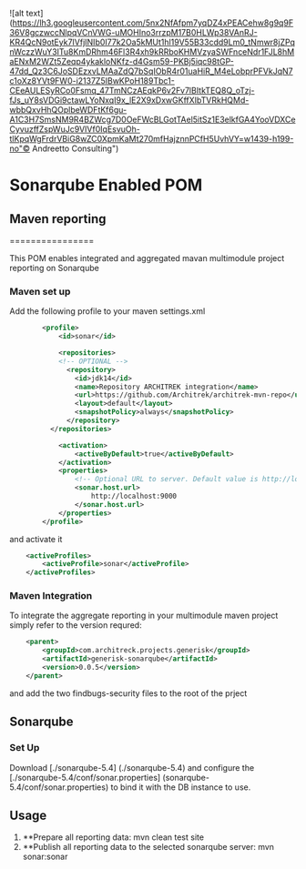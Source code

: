 ![alt text](https://lh3.googleusercontent.com/5nx2NfAfpm7yqDZ4xPEACehw8g9q9F36V8gczwccNlpqVCnVWG-uMOHIno3rrzpM17B0HLWp38VAnRJ-KR4QcN9otEyk7IVfjINIb0I77k2Oa5kMUt1hl19V55B33cdd9Lm0_tNmwr8jZPqnWczzWuY3ITu8KmDRhm46Fl3R4xh9kRRboKHMVzyaSWFnceNdr1FJL8hMaENxM2WZt5Zeqp4ykakloNKfz-d4Gsm59-PKBj5iqc98tGP-47dd_Qz3C6JoSDEzxvLMAaZdQ7bSqIObR4r01uaHiR_M4eLobprPFVkJqN7c1oXz8YVt9FW0-i2137Z5IBwKPoH189Tbc1-CEeAULESyRCo0Fsmq_47TmNCzAEqkP6v2Fv7lBItkTEQ8Q_oTzj-fJs_uY8sVDGi9ctawLYoNxqI9x_lE2X9xDxwGKffXIbTVRkHQMd-wbbQxvHhQOplbeWDFtKf6gu-A1C3H7SmsNM9R4BZWcg7D0OeFWcBLGotTAel5itSz1E3elkfGA4YooVDXCeCyvuzffZspWuJc9VIVf0IqEsvuOh-tlKpqWgFrdrVBiG8wZC0XpmKaMt270mfHajznnPCfH5UvhVY=w1439-h199-no"© Andreetto Consulting")


# Sonarqube Enabled POM

## Maven reporting
================

This POM enables integrated and aggregated mavan multimodule project reporting on Sonarqube

### Maven set up

Add the following profile to your maven settings.xml

```XML
        <profile>
            <id>sonar</id>

            <repositories>
            <!-- OPTIONAL -->
              <repository>
                <id>jdk14</id>
                <name>Repository ARCHITREK integration</name>
                <url>https://github.com/Architrek/architrek-mvn-repo</url>
                <layout>default</layout>
                <snapshotPolicy>always</snapshotPolicy>
              </repository>
          </repositories>

            <activation>
                <activeByDefault>true</activeByDefault>
            </activation>
            <properties>
                <!-- Optional URL to server. Default value is http://localhost:9000 -->
                <sonar.host.url>
                    http://localhost:9000
                </sonar.host.url>
            </properties>
        </profile>
```

and activate it

```XML
    <activeProfiles>
        <activeProfile>sonar</activeProfile>
    </activeProfiles>
```

### Maven Integration
To integrate the aggregate reporting in your multimodule maven project simply refer to the version requred:


```XML
    <parent>
        <groupId>com.architreck.projects.generisk</groupId>
        <artifactId>generisk-sonarqube</artifactId>
        <version>0.0.5</version>
    </parent>
```
and add the two findbugs-security files to the root of the prject

## Sonarqube

### Set Up
Download [./sonarqube-5.4] (./sonarqube-5.4) and configure the [./sonarqube-5.4/conf/sonar.properties] (sonarqube-5.4/conf/sonar.properties) to bind it with the DB instance to use.

## Usage

1. **Prepare all reporting data: mvn clean test site
2. **Publish all reporting data to the selected sonarqube server: mvn sonar:sonar
